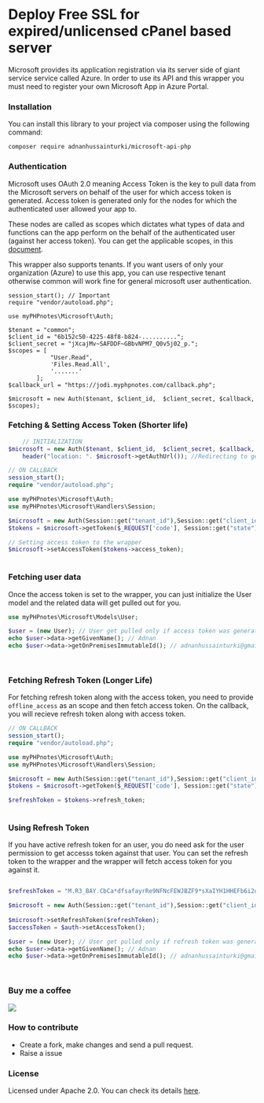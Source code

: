 # Deploy Free SSL for expired/unlicensed cPanel based server 
Microsoft provides its application registration via its server side of giant service service called Azure. In order to use its API and this wrapper you must need to register your own Microsoft App in Azure Portal.


### Installation
You can install this library to your project via composer using the following command:

`composer require adnanhussainturki/microsoft-api-php`

### Authentication
Microsoft uses OAuth 2.0 meaning Access Token is the key to pull data from the Microsoft servers on behalf of the user for which access token is generated. Access token is generated only for the nodes for which the authenticated user allowed your app to.

These nodes are called as scopes which dictates what types of data and functions can the app perform on the behalf of the authenticated user (against her access token). You can get the applicable scopes, in this [document](https://docs.microsoft.com/en-us/graph/permissions-reference "document").

This wrapper also supports tenants. If you want users of only your organization (Azure) to use this app, you can use respective tenant otherwise common will work fine for general microsoft user authentication.

```
session_start(); // Important
require "vendor/autoload.php";

use myPHPnotes\Microsoft\Auth;

$tenant = "common"; 
$client_id = "6b152c50-4225-48f8-b824-..........";
$client_secret = "jXcajMv~SAFDDF~GBbvNPM7_Q0v5j02_p.";
$scopes = [
            "User.Read",
            'Files.Read.All',
            '.......'
        ];
$callback_url = "https://jodi.myphpnotes.com/callback.php";

$microsoft = new Auth($tenant, $client_id,  $client_secret, $callback, $scopes);
```
    
###    Fetching & Setting Access Token (Shorter life)
```php
    // INITIALIZATION
$microsoft = new Auth($tenant, $client_id,  $client_secret, $callback, $scopes);
    header("location: ". $microsoft->getAuthUrl()); //Redirecting to get access token
```
```php
// ON CALLBACK
session_start(); 
require "vendor/autoload.php";

use myPHPnotes\Microsoft\Auth;
use myPHPnotes\Microsoft\Handlers\Session;

$microsoft = new Auth(Session::get("tenant_id"),Session::get("client_id"),  Session::get("client_secret"), Session::get("redirect_uri"), Session::get("scopes"));
$tokens = $microsoft->getToken($_REQUEST['code'], Session::get("state"));

// Setting access token to the wrapper
$microsoft->setAccessToken($tokens->access_token);
 
```

### Fetching user data
Once the access token is set to the wrapper, you can just initialize the User model and the related data will get pulled out for you.
```php
use myPHPnotes\Microsoft\Models\User;

$user = (new User); // User get pulled only if access token was generated for scope User.Read
echo $user->data->getGivenName(); // Adnan
echo $user->data->getOnPremisesImmutableId(); // adnanhussainturki@gmail.com

 
```

###     Fetching Refresh Token (Longer Life)
For fetching refresh token along with the access token, you need to provide `offline_access` as an scope and then fetch access token. On the callback, you  will recieve refresh token along with access token.
```php
// ON CALLBACK
session_start(); 
require "vendor/autoload.php";

use myPHPnotes\Microsoft\Auth;
use myPHPnotes\Microsoft\Handlers\Session;

$microsoft = new Auth(Session::get("tenant_id"),Session::get("client_id"),  Session::get("client_secret"), Session::get("redirect_uri"), Session::get("scopes"));
$tokens = $microsoft->getToken($_REQUEST['code'], Session::get("state"));

$refreshToken = $tokens->refresh_token;
 
```
###     Using Refresh Token
If you have active refresh token for an user, you do need ask for the user permission to get accesss token against that user. You can set the refresh token to the wrapper and the wrapper will fetch access token for you against it.

```php

$refreshToken = "M.R3_BAY.CbCa*dfsafayrRe9NFNcFEWJBZF9*sXaIYH1HHEFb6i2uUFCGT0KvyXzXulrjPqC3qRgw*NAuajBICU6PmdvfHOyeWGdmE8tUZ4f6XSluF3aKHBGbs*FGSvY7nkUgHhJ*F*4Pfg6SLuNNHY8mh6U8pMNuY1EwnKgAI9s1X4Tt0VXm*mIeLoiw8MTifTukr1aK!7rQOA18ow84bOSpPyu7lZbwATC2pygflRZEOPiHi2!MGrw6CuCxLPgGVu88rsWZJJw3rLjSTofJF78Sgb8ZjkIJAwcfZukotN0lF0GaTThWvM35QEricRyVBYxIC*8iXywFmqKkeClJFeVYx!US35inDel3oXg9**jtd8FAN7x!050JGWN7iJgJA!eMg4h1L6PjcmCZfuVnv0s5eGJ3jauimRBPKJLT6rgzVvkAtI5mJitumZzKnzQNRCxn03w$$";

$microsoft = new Auth(Session::get("tenant_id"),Session::get("client_id"),  Session::get("client_secret"), Session::get("redirect_uri"), Session::get("scopes"));
 
$microsoft->setRefreshToken($refreshToken);
$accessToken = $auth->setAccessToken();

$user = (new User); // User get pulled only if refresh token was generated for scope User.Read
echo $user->data->getGivenName(); // Adnan
echo $user->data->getOnPremisesImmutableId(); // adnanhussainturki@gmail.com

 
```
### Buy me a coffee
[![](https://img.buymeacoffee.com/api/?url=aHR0cHM6Ly9pbWcuYnV5bWVhY29mZmVlLmNvbS9hcGkvP25hbWU9YWRuYW50dXJraSZzaXplPTMwMCZiZy1pbWFnZT1ibWMmYmFja2dyb3VuZD1mZjgxM2Y=&creator=adnanturki&is_creating=building%20cool%20things%20every%20single%20f**king%20day.&design_code=1&design_color=%23ff813f&slug=adnanturki)](https://www.buymeacoffee.com/adnanturki)

### How to contribute
- Create a fork, make changes and send a pull request.
- Raise a issue

### License
Licensed under Apache 2.0. You can check its details [here](https://choosealicense.com/licenses/apache-2.0/ "here").
